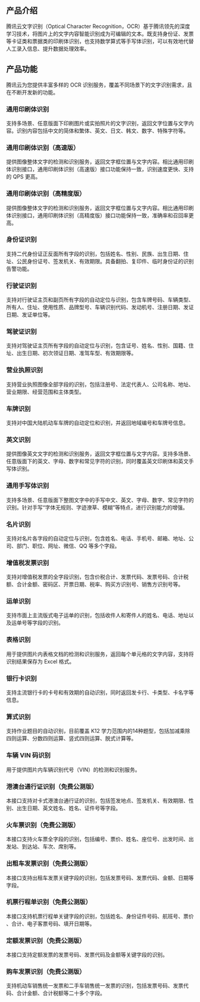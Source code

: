 
## 产品介绍
腾讯云文字识别（Optical Character Recognition，OCR）基于腾讯领先的深度学习技术，将图片上的文字内容智能识别成为可编辑的文本。既支持身份证、发票等卡证类和票据类的印刷体识别，也支持数学算式等手写体识别，可以有效地代替人工录入信息、提升数据处理效率。

## 产品功能

腾讯云为您提供丰富多样的 OCR 识别服务，覆盖不同场景下的文字识别需求，且在不断开发新的功能。

### 通用印刷体识别

支持多场景、任意版面下印刷图片或实拍照片的文字识别，返回文字位置与文字内容。识别内容包括中文的简体和繁体、英文、日文、韩文、数字、特殊字符等。

### 通用印刷体识别（高速版）

提供图像整体文字的检测和识别服务，返回文字框位置与文字内容。相比通用印刷体识别接口，通用印刷体识别（高速版）接口功能保持一致，识别速度更快、支持的 QPS 更高。

### 通用印刷体识别（高精度版）

提供图像整体文字的检测和识别服务，返回文字框位置与文字内容。相比通用印刷体识别接口，通用印刷体识别（高精度版）接口功能保持一致，准确率和召回率更高。

### 身份证识别

支持二代身份证正反面所有字段的识别，包括姓名、性别、民族、出生日期、住址、公民身份证号、签发机关、有效期限。具备翻拍、复印件、临时身份证的识别告警功能。

### 行驶证识别

支持对行驶证主页和副页所有字段的自动定位与识别，包含车牌号码、车辆类型、所有人、住址、使用性质、品牌型号、车辆识别代码、发动机号、注册日期、发证日期、发证单位等。

### 驾驶证识别

支持对驾驶证主页所有字段的自动定位与识别，包含证号、姓名、性别、国籍、住址、出生日期、初次领证日期、准驾车型、有效期限等。

### 营业执照识别

支持营业执照图像全部字段的识别，包括注册号、法定代表人、公司名称、地址、营业期限、经营范围和主体类型。

### 车牌识别

支持对中国大陆机动车车牌的自动定位和识别，并返回地域编号和车牌号信息。

### 英文识别

提供图像英文文字的检测和识别服务，返回文字框位置与文字内容。支持多场景、任意版面下的英文、字母、数字和常见字符的识别，同时覆盖英文印刷体和英文手写体识别。

### 通用手写体识别

支持多场景、任意版面下整图文字中的手写中文、英文、字母、数字、常见字符的识别。针对手写“字体无规则、字迹潦草、模糊”等特点，进行识别能力的增强。
### 名片识别
支持对名片各字段的自动定位与识别，包含姓名、电话、手机号、邮箱、地址、公司、部门、职位、网址、微信、QQ 等多个字段。

### 增值税发票识别

支持对增值税发票的全字段识别，包含价税合计、发票代码、发票号码、合计税额、合计金额、密码区、开票日期、税率、购买方识别号、销售方识别号等。

### 运单识别

支持市面上主流版式电子运单的识别，包括收件人和寄件人的姓名、电话、地址以及运单号等字段的识别。

### 表格识别

用于提供图片内表格文档的检测和识别服务，返回每个单元格的文字内容，支持将识别结果保存为 Excel 格式。

### 银行卡识别

支持主流银行卡的卡号和有效期的自动识别，同时返回发卡行、卡类型、卡名字等信息。

### 算式识别

支持作业题目的自动识别，目前覆盖 K12 学力范围内的14种题型，包括加减乘除四则运算、分数四则运算、竖式四则运算、脱式计算等。

### 车辆 VIN 码识别
用于提供图片内车辆识别代号（VIN）的检测和识别服务。

### 港澳台通行证识别（免费公测版）
本接口支持对卡式港澳台通行证的识别，包括签发地点、签发机关、有效期限、性别、出生日期、英文姓名、姓名、证件号等字段。

### 火车票识别（免费公测版）
本接口支持火车票全字段的识别，包括编号、票价、姓名、座位号、出发时间、出发站、到达站、车次、席别等。

### 出粗车发票识别（免费公测版）
本接口支持出租车发票关键字段的识别，包括发票号码、发票代码、金额、日期等字段。

### 机票行程单识别（免费公测版）
本接口支持机票行程单关键字段的识别，包括姓名、身份证件号码、航班号、票价 、合计、电子客票号码、填开日期等。

### 定额发票识别（免费公测版）
本接口支持定额发票的发票号码、发票代码及金额等关键字段的识别。

### 购车发票识别（免费公测版）
支持机动车销售统一发票和二手车销售统一发票的识别，包括发票号码、发票代码、合计金额、合计税额等二十多个字段。
